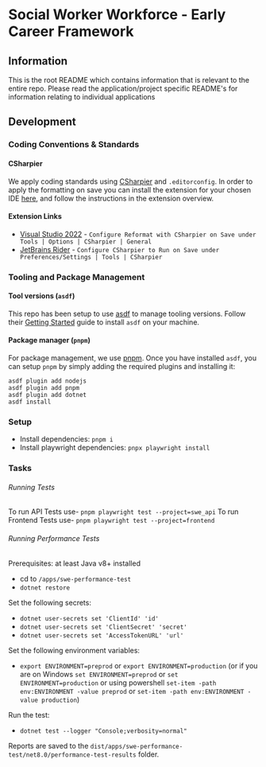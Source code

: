# Social Worker Workforce - Early Career Framework

## Information
This is the root README which contains information that is relevant to the entire repo. Please read the application/project specific README's for information relating to individual applications

## Development

### Coding Conventions & Standards
#### CSharpier
We apply coding standards using [CSharpier](https://csharpier.com/) and `.editorconfig`. In order to apply the formatting on save you can install the extension for your chosen IDE [here](https://csharpier.com/docs/Editors), and follow the instructions in the extension overview.

#### Extension Links
- [Visual Studio 2022](https://marketplace.visualstudio.com/items?itemName=csharpier.CSharpier) - `Configure Reformat with CSharpier on Save under Tools | Options | CSharpier | General`
- [JetBrains Rider](https://plugins.jetbrains.com/plugin/18243-csharpier) - `Configure CSharpier to Run on Save under Preferences/Settings | Tools | CSharpier`

### Tooling and Package Management

#### Tool versions (`asdf`)
This repo has been setup to use [asdf](https://asdf-vm.com) to manage tooling versions. Follow their [Getting Started](https://asdf-vm.com/guide/getting-started.html) guide to install `asdf` on your machine.

#### Package manager (`pnpm`)
For package management, we use [pnpm](https://pnpm.io). Once you have installed `asdf`, you can setup `pnpm` by simply adding the required plugins and installing it:
```shell
asdf plugin add nodejs
asdf plugin add pnpm
asdf plugin add dotnet
asdf install
```

### Setup

- Install dependencies: `pnpm i`
- Install playwright dependencies: `pnpx playwright install`

### Tasks

###### Running Tests

To run API Tests use- `pnpm playwright test --project=swe_api`
To run Frontend Tests use- `pnpm playwright test --project=frontend`


###### Running Performance Tests

Prerequisites: at least Java v8+ installed

- cd to `/apps/swe-performance-test`
- `dotnet restore`

Set the following secrets:

- `dotnet user-secrets set 'ClientId' 'id'`
- `dotnet user-secrets set 'ClientSecret' 'secret'`
- `dotnet user-secrets set 'AccessTokenURL' 'url'`

Set the following environment variables:

- `export ENVIRONMENT=preprod` or `export ENVIRONMENT=production` (or if you are on Windows `set ENVIRONMENT=preprod` or `set ENVIRONMENT=production` or using powershell `set-item -path env:ENVIRONMENT -value preprod` or `set-item -path env:ENVIRONMENT -value production`)

Run the test:

- `dotnet test --logger "Console;verbosity=normal"`

Reports are saved to the `dist/apps/swe-performance-test/net8.0/performance-test-results` folder.
